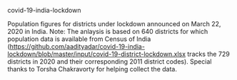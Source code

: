 covid-19-india-lockdown

Population figures for districts under lockdown announced on March 22, 2020 in India. Note: The anlaysis is based on 640 districts for which population data is available from Census of India (https://github.com/aadityadar/covid-19-india-lockdown/blob/master/input/covid-19-district-lockdown.xlsx tracks the 729 districts in 2020 and their corresponding 2011 district codes). Special thanks to Torsha Chakravorty for helping collect the data.
